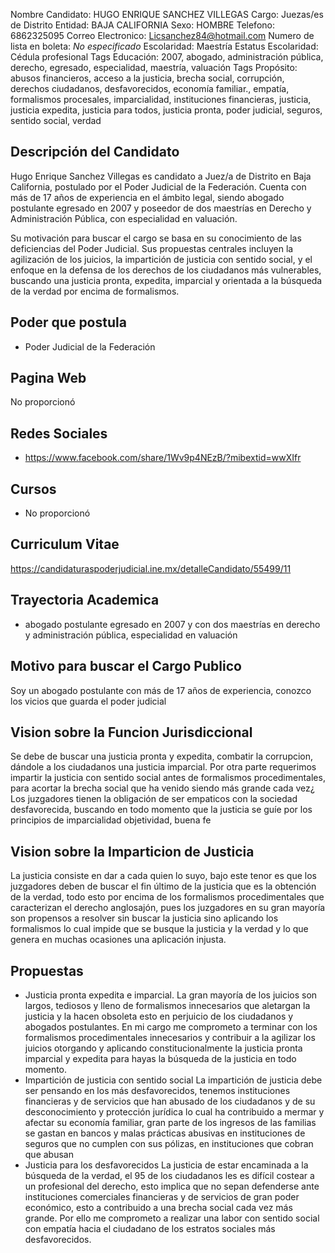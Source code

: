 Nombre Candidato: HUGO ENRIQUE SANCHEZ VILLEGAS
Cargo: Juezas/es de Distrito
Entidad: BAJA CALIFORNIA
Sexo: HOMBRE
Telefono: 6862325095
Correo Electronico: Licsanchez84@hotmail.com
Numero de lista en boleta: *No especificado*
Escolaridad: Maestría
Estatus Escolaridad: Cédula profesional
Tags Educación: 2007, abogado, administración pública, derecho, egresado, especialidad, maestría, valuación
Tags Propósito: abusos financieros, acceso a la justicia, brecha social, corrupción, derechos ciudadanos, desfavorecidos, economía familiar., empatía, formalismos procesales, imparcialidad, instituciones financieras, justicia, justicia expedita, justicia para todos, justicia pronta, poder judicial, seguros, sentido social, verdad


## Descripción del Candidato 

Hugo Enrique Sanchez Villegas es candidato a Juez/a de Distrito en Baja California, postulado por el Poder Judicial de la Federación. Cuenta con más de 17 años de experiencia en el ámbito legal, siendo abogado postulante egresado en 2007 y poseedor de dos maestrías en Derecho y Administración Pública, con especialidad en valuación.

Su motivación para buscar el cargo se basa en su conocimiento de las deficiencias del Poder Judicial. Sus propuestas centrales incluyen la agilización de los juicios, la impartición de justicia con sentido social, y el enfoque en la defensa de los derechos de los ciudadanos más vulnerables, buscando una justicia pronta, expedita, imparcial y orientada a la búsqueda de la verdad por encima de formalismos.


## Poder que postula

- Poder Judicial de la Federación


## Pagina Web

No proporcionó


## Redes Sociales

- https://www.facebook.com/share/1Wv9p4NEzB/?mibextid=wwXIfr


## Cursos

- No proporcionó


## Curriculum Vitae

https://candidaturaspoderjudicial.ine.mx/detalleCandidato/55499/11


## Trayectoria Academica

- abogado postulante egresado en 2007 y con dos maestrías en derecho y administración pública, especialidad en valuación


## Motivo para buscar el Cargo Publico

Soy un abogado postulante con más de 17 años de experiencia, conozco los vicios que guarda el poder judicial


## Vision sobre la Funcion Jurisdiccional

Se debe de buscar una justicia pronta y expedita, combatir la corrupcion, dándole a los ciudadanos una justicia imparcial. Por otra parte requerimos impartir la justicia con sentido social antes de formalismos procedimentales, para acortar la brecha social que ha venido siendo más grande cada vez¿ Los juzgadores tienen la obligación de ser empaticos con la sociedad desfavorecida, buscando en todo momento que la justicia se guíe por los principios de imparcialidad objetividad, buena fe


## Vision sobre la Imparticion de Justicia

La justicia consiste en dar a cada quien lo suyo, bajo este tenor es que los juzgadores deben de buscar el fin último de la justicia que es la obtención de la verdad, todo esto por encima de los formalismos procedimentales que caracterizan el derecho anglosajón, pues los juzgadores en su gran mayoría son propensos a resolver sin buscar la justicia sino aplicando los formalismos lo cual impide que se busque la justicia y la verdad y lo que genera en muchas ocasiones una aplicación injusta.


## Propuestas

- Justicia pronta expedita e imparcial. La gran mayoría de los juicios son largos, tediosos y lleno de formalismos innecesarios que aletargan la justicia y la hacen obsoleta esto en perjuicio de los ciudadanos y abogados postulantes. En mi cargo me comprometo a terminar con los formalismos procedimentales innecesarios y contribuir a la agilizar los juicios otorgando y aplicando constitucionalmente la justicia pronta imparcial y expedita para hayas la búsqueda de la justicia en todo momento.
- Impartición de justicia con sentido social La impartición de justicia debe ser pensando en los más desfavorecidos, tenemos instituciones financieras y de servicios que han abusado de los ciudadanos y de su desconocimiento y protección jurídica lo cual ha contribuido a mermar y afectar su economía familiar, gran parte de los ingresos de las familias se gastan en bancos y malas prácticas abusivas en instituciones de seguros que no cumplen con sus pólizas, en instituciones que cobran que abusan
- Justicia para los desfavorecidos La justicia de estar encaminada a la búsqueda de la verdad, el 95  de los ciudadanos les es difícil costear a un profesional del derecho, esto implica que no sepan defenderse ante instituciones comerciales financieras y de servicios de gran poder económico, esto a contribuido a una brecha social cada vez más grande. Por ello me comprometo a realizar una labor con sentido social con empatía hacia el ciudadano de los estratos sociales más desfavorecidos.

